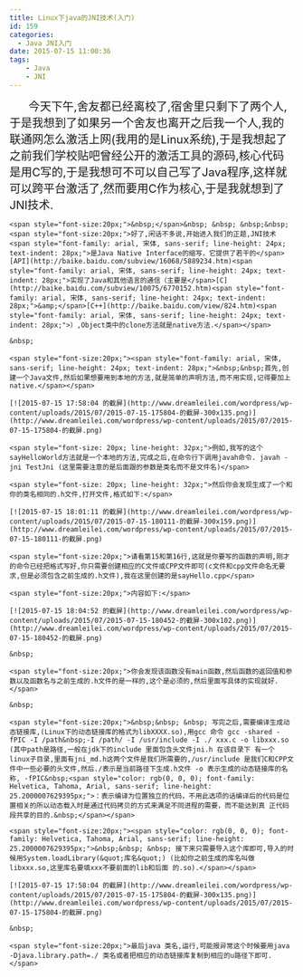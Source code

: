 ```yaml
---
title: Linux下java的JNI技术(入门)
id: 159
categories:
  - Java JNI入门
date: 2015-07-15 11:00:36
tags:
	- Java
	- JNI
---
```


<span style="font-size:20px;">&nbsp; &nbsp; &nbsp; 今天下午,舍友都已经离校了,宿舍里只剩下了两个人,于是我想到了如果另一个舍友也离开之后我一个人,我的联通网怎么激活上网(我用的是Linux系统),于是我想起了之前我们学校贴吧曾经公开的激活工具的源码,核心代码是用C写的,于是我想可不可以自己写了Java程序,这样就可以跨平台激活了,然而要用C作为核心,于是我就想到了JNI技术.</span>

	<span style="font-size:20px;">&nbsp;</span>&nbsp; &nbsp; &nbsp;&nbsp;<span style="font-size:20px;">好了,闲话不多说,开始进入我们的正题,JNI技术<span style="font-family: arial, 宋体, sans-serif; line-height: 24px; text-indent: 28px;">是Java Native Interface的缩写，它提供了若干的</span>[API](http://baike.baidu.com/subview/16068/5889234.htm)<span style="font-family: arial, 宋体, sans-serif; line-height: 24px; text-indent: 28px;">实现了Java和其他语言的通信（主要是</span>[C](http://baike.baidu.com/subview/10075/6770152.htm)<span style="font-family: arial, 宋体, sans-serif; line-height: 24px; text-indent: 28px;">&amp;</span>[C++](http://baike.baidu.com/view/824.htm)<span style="font-family: arial, 宋体, sans-serif; line-height: 24px; text-indent: 28px;">）,Object类中的clone方法就是native方法.</span></span>

	&nbsp;

	<span style="font-size:20px;"><span style="font-family: arial, 宋体, sans-serif; line-height: 24px; text-indent: 28px;">&nbsp;&nbsp;首先,创建一个Java文件,然后如果想要用到本地的方法,就是简单的声明方法,而不用实现,记得要加上native.</span></span>

	[![2015-07-15 17:58:04 的截屏](http://www.dreamleilei.com/wordpress/wp-content/uploads/2015/07/2015-07-15-175804-的截屏-300x135.png)](http://www.dreamleilei.com/wordpress/wp-content/uploads/2015/07/2015-07-15-175804-的截屏.png)

	<span style="font-size: 20px; line-height: 32px;">例如,我写的这个sayHelloWorld方法就是一个本地的方法,完成之后,在命令行下调用javah命令. javah -jni TestJni (这里需要注意的是后面跟的参数是类名而不是文件名)</span>

	<span style="font-size: 20px; line-height: 32px;">然后你会发现生成了一个和你的类名相同的.h文件,打开文件,格式如下:</span>

	[![2015-07-15 18:01:11 的截屏](http://www.dreamleilei.com/wordpress/wp-content/uploads/2015/07/2015-07-15-180111-的截屏-300x159.png)](http://www.dreamleilei.com/wordpress/wp-content/uploads/2015/07/2015-07-15-180111-的截屏.png)

	<span style="font-size:20px;">请看第15和第16行,这就是你要写的函数的声明,刚才的命令已经把格式写好,你只需要创建相应的C文件或CPP文件即可(c文件和cpp文件命名无要求,但是必须包含之前生成的.h文件),我在这里创建的是sayHello.cpp</span>

	<span style="font-size:20px;">内容如下:</span>

	[![2015-07-15 18:04:52 的截屏](http://www.dreamleilei.com/wordpress/wp-content/uploads/2015/07/2015-07-15-180452-的截屏-300x102.png)](http://www.dreamleilei.com/wordpress/wp-content/uploads/2015/07/2015-07-15-180452-的截屏.png)

	&nbsp;

	<span style="font-size:20px;">你会发现该函数没有main函数,然后函数的返回值和参数以及函数名与之前生成的.h文件的是一样的,这个是必须的,然后里面写具体的实现就好.</span>

	&nbsp;

	<span style="font-size:20px;">&nbsp;&nbsp; &nbsp; 写完之后,需要编译生成动态链接库,(Linux下的动态链接库的格式为libXXXX.so),用gcc 命令 gcc -shared -fPIC -I /path&nbsp;-I /path/ -I /usr/include -I ./ xxx.c -o libxxx.so (其中path是路径,一般在jdk下的include 里面包含头文件jni.h 在该目录下 有一个linux子目录,里面有jni_md.h这两个文件是我们所需要的,/usr/include 是我们C和CPP文件中一些必要的头文件,然后./表示是当前路径下生成.h文件 -o 表示生成的动态链接库的名称, -fPIC&nbsp;<span style="color: rgb(0, 0, 0); font-family: Helvetica, Tahoma, Arial, sans-serif; line-height: 25.2000007629395px;">：表示编译为位置独立的代码，不用此选项的话编译后的代码是位置相关的所以动态载入时是通过代码拷贝的方式来满足不同进程的需要，而不能达到真 正代码段共享的目的.&nbsp;</span></span>

	<span style="font-size:20px;"><span style="color: rgb(0, 0, 0); font-family: Helvetica, Tahoma, Arial, sans-serif; line-height: 25.2000007629395px;">&nbsp;&nbsp; &nbsp; 接下来只需要导入这个库即可,导入的时候用System.loadLibrary(&quot;库名&quot;) (比如你之前生成的库名叫做libxxx.so,这里库名要填xxx不要前面的lib和后面 的.so).</span></span>

	[![2015-07-15 17:58:04 的截屏](http://www.dreamleilei.com/wordpress/wp-content/uploads/2015/07/2015-07-15-175804-的截屏-300x135.png)](http://www.dreamleilei.com/wordpress/wp-content/uploads/2015/07/2015-07-15-175804-的截屏.png)

	&nbsp;

	<span style="font-size:20px;">最后java 类名,运行,可能报异常这个时候要用java -Djava.library.path=./ 类名或者把相应的动态链接库复制到相应的u路径下即可.</span>